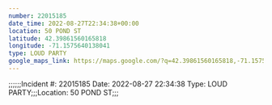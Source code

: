 ```yaml
---
number: 22015185
date_time: 2022-08-27T22:34:38+00:00
location: 50 POND ST
latitude: 42.39861560165818
longitude: -71.1575640138041
type: LOUD PARTY
google_maps_link: https://maps.google.com/?q=42.39861560165818,-71.1575640138041
---
```


;;;;;;Incident #: 22015185   Date: 2022-08-27 22:34:38   Type: LOUD PARTY;;;Location: 50 POND ST;;;
